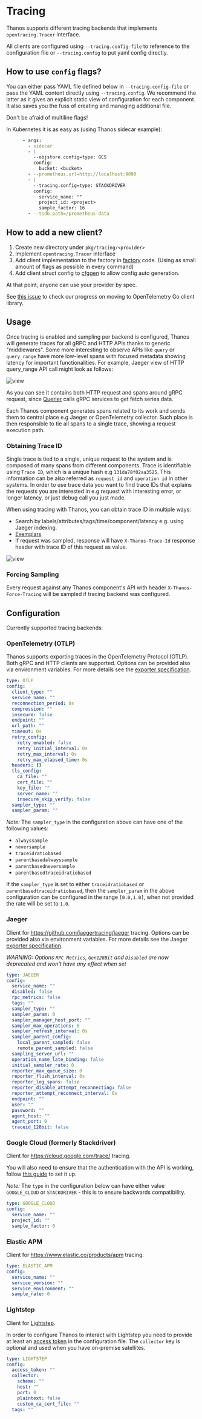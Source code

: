 # Tracing

Thanos supports different tracing backends that implements `opentracing.Tracer` interface.

All clients are configured using `--tracing.config-file` to reference to the configuration file or `--tracing.config` to put yaml config directly.

## How to use `config` flags?

You can either pass YAML file defined below in `--tracing.config-file` or pass the YAML content directly using `--tracing.config`. We recommend the latter as it gives an explicit static view of configuration for each component. It also saves you the fuss of creating and managing additional file.

Don't be afraid of multiline flags!

In Kubernetes it is as easy as (using Thanos sidecar example):

```yaml
      - args:
        - sidecar
        - |
          --objstore.config=type: GCS
          config:
            bucket: <bucket>
        - --prometheus.url=http://localhost:9090
        - |
          --tracing.config=type: STACKDRIVER
          config:
            service_name: ""
            project_id: <project>
            sample_factor: 16
        - --tsdb.path=/prometheus-data
```

## How to add a new client?

1. Create new directory under `pkg/tracing/<provider>`
2. Implement `opentracing.Tracer` interface
3. Add client implementation to the factory in [factory](../pkg/tracing/client/factory.go) code. (Using as small amount of flags as possible in every command)
4. Add client struct config to [cfggen](../scripts/cfggen/main.go) to allow config auto generation.

At that point, anyone can use your provider by spec.

See [this issue](https://github.com/thanos-io/thanos/issues/1972) to check our progress on moving to OpenTelemetry Go client library.

## Usage

Once tracing is enabled and sampling per backend is configured, Thanos will generate traces for all gRPC and HTTP APIs thanks to generic "middlewares". Some more interesting to observe APIs like `query` or `query_range` have more low-level spans with focused metadata showing latency for important functionalities. For example, Jaeger view of HTTP query_range API call might look as follows:

![view](img/tracing2.png)

As you can see it contains both HTTP request and spans around gRPC request, since [Querier](components/query.md) calls gRPC services to get fetch series data.

Each Thanos component generates spans related to its work and sends them to central place e.g Jaeger or OpenTelemetry collector. Such place is then responsible to tie all spans to a single trace, showing a request execution path.

### Obtaining Trace ID

Single trace is tied to a single, unique request to the system and is composed of many spans from different components. Trace is identifiable using `Trace ID`, which is a unique hash e.g `131da78f02aa3525`. This information can be also referred as `request id` and `operation id` in other systems. In order to use trace data you want to find trace IDs that explains the requests you are interested in e.g request with interesting error, or longer latency, or just debug call you just made.

When using tracing with Thanos, you can obtain trace ID in multiple ways:

* Search by labels/attributes/tags/time/component/latency e.g. using Jaeger indexing.
* [Exemplars](https://www.bwplotka.dev/2021/correlations-exemplars/)
* If request was sampled, response will have `X-Thanos-Trace-Id` response header with trace ID of this request as value.

![view](img/tracing.png)

### Forcing Sampling

Every request against any Thanos component's API with header `X-Thanos-Force-Tracing` will be sampled if tracing backend was configured.

## Configuration

Currently supported tracing backends:

### OpenTelemetry (OTLP)

Thanos supports exporting traces in the OpenTelemetry Protocol (OTLP). Both gRPC and HTTP clients are supported. Options can be provided also via environment variables. For more details see the [exporter specification](https://github.com/open-telemetry/opentelemetry-specification/blob/main/specification/protocol/exporter.md#configuration-options).

```yaml mdox-exec="go run scripts/cfggen/main.go --name=otlp.Config"
type: OTLP
config:
  client_type: ""
  service_name: ""
  reconnection_period: 0s
  compression: ""
  insecure: false
  endpoint: ""
  url_path: ""
  timeout: 0s
  retry_config:
    retry_enabled: false
    retry_initial_interval: 0s
    retry_max_interval: 0s
    retry_max_elapsed_time: 0s
  headers: {}
  tls_config:
    ca_file: ""
    cert_file: ""
    key_file: ""
    server_name: ""
    insecure_skip_verify: false
  sampler_type: ""
  sampler_param: ""
```
*Note:* The `sampler_type` in the configuration above can have one of the following values:
- `alwayssample`
- `neversample`
- `traceidratiobased`
- `parentbasedalwayssample`
- `parentbasedneversample`
- `parentbasedtraceidratiobased`

If the `sampler_type` is set to either `traceidratiobased` or `parentbasedtraceidratiobased`, then the 
`sampler_param` in the above configuration can be configured in the range `[0.0,1.0]`, when not provided
the rate will be set to `1.0`.

### Jaeger

Client for https://github.com/jaegertracing/jaeger tracing. Options can be provided also via environment variables. For more details see the Jaeger [exporter specification](https://github.com/open-telemetry/opentelemetry-specification/blob/main/specification/configuration/sdk-environment-variables.md#jaeger-exporter).

*WARNING: Options `RPC Metrics`, `Gen128Bit` and `Disabled` are now deprecated and won't have any effect when set*

```yaml mdox-exec="go run scripts/cfggen/main.go --name=jaeger.Config"
type: JAEGER
config:
  service_name: ""
  disabled: false
  rpc_metrics: false
  tags: ""
  sampler_type: ""
  sampler_param: 0
  sampler_manager_host_port: ""
  sampler_max_operations: 0
  sampler_refresh_interval: 0s
  sampler_parent_config:
    local_parent_sampled: false
    remote_parent_sampled: false
  sampling_server_url: ""
  operation_name_late_binding: false
  initial_sampler_rate: 0
  reporter_max_queue_size: 0
  reporter_flush_interval: 0s
  reporter_log_spans: false
  reporter_disable_attempt_reconnecting: false
  reporter_attempt_reconnect_interval: 0s
  endpoint: ""
  user: ""
  password: ""
  agent_host: ""
  agent_port: 0
  traceid_128bit: false
```

### Google Cloud (formerly Stackdriver)

Client for https://cloud.google.com/trace/ tracing.

You will also need to ensure that the authentication with the API is working, follow [this guide](https://cloud.google.com/trace/docs/setup/go-ot#configure_your_platform) to set it up.

*Note:* The `type` in the configuration below can have either value `GOOGLE_CLOUD` or `STACKDRIVER` - this is to ensure backwards compatibility.

```yaml mdox-exec="go run scripts/cfggen/main.go --name=google_cloud.Config"
type: GOOGLE_CLOUD
config:
  service_name: ""
  project_id: ""
  sample_factor: 0
```

### Elastic APM

Client for https://www.elastic.co/products/apm tracing.

```yaml mdox-exec="go run scripts/cfggen/main.go --name=elasticapm.Config"
type: ELASTIC_APM
config:
  service_name: ""
  service_version: ""
  service_environment: ""
  sample_rate: 0
```

### Lightstep

Client for [Lightstep](https://www.servicenow.com/products/observability.html).

In order to configure Thanos to interact with Lightstep you need to provide at least an [access token](https://docs.lightstep.com/docs/create-and-use-access-tokens) in the configuration file. The `collector` key is optional and used when you have on-premise satellites.

```yaml mdox-exec="go run scripts/cfggen/main.go --name=lightstep.Config"
type: LIGHTSTEP
config:
  access_token: ""
  collector:
    scheme: ""
    host: ""
    port: 0
    plaintext: false
    custom_ca_cert_file: ""
  tags: ""
```
